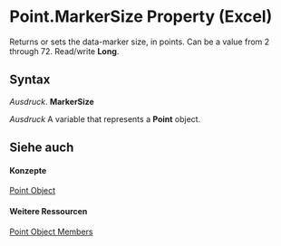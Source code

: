 
# Point.MarkerSize Property (Excel)

Returns or sets the data-marker size, in points. Can be a value from 2 through 72. Read/write  **Long**.


## Syntax

 _Ausdruck_. **MarkerSize**

 _Ausdruck_ A variable that represents a **Point** object.


## Siehe auch


#### Konzepte


[Point Object](48ed9aec-2d29-ec4d-8e55-fca13982c358.md)
#### Weitere Ressourcen


[Point Object Members](http://msdn.microsoft.com/library/a533258d-fc3b-9fe1-2a77-a55ecbe7bd7a%28Office.15%29.aspx)